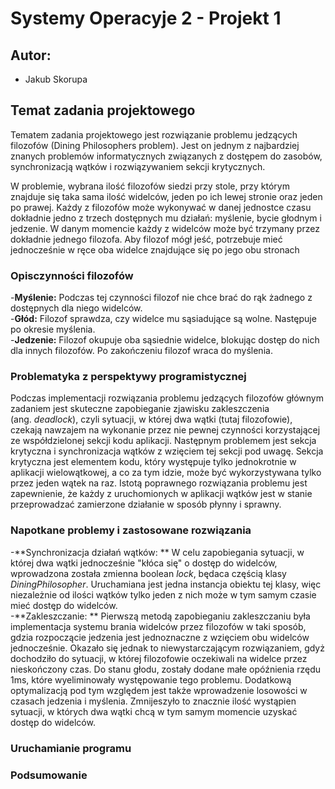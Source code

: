 # Systemy Operacyje 2 - Projekt 1

## Autor:
- Jakub Skorupa

## Temat zadania projektowego

Tematem zadania projektowego jest rozwiązanie problemu jedzących filozofów (Dining Philosophers problem).
Jest on jednym z najbardziej znanych problemów informatycznych związanych z dostępem do zasobów, synchronizacją wątków i rozwiązywaniem sekcji krytycznych.  

W problemie, wybrana ilość filozofów siedzi przy stole, przy którym znajduje się taka sama ilość widelców, jeden po ich lewej stronie oraz jeden po prawej.
Każdy z filozofów może wykonywać w danej jednostce czasu dokładnie jedno z trzech dostępnych mu działań: myślenie, bycie głodnym i jedzenie. W danym momencie
każdy z widelców może być trzymany przez dokładnie jednego filozofa. Aby filozof mógł jeść, potrzebuje mieć jednocześnie w ręce oba widelce znajdujące się po jego obu stronach

### Opisczynności filozofów  
  -**Myślenie:**  Podczas tej czynności filozof nie chce brać do rąk żadnego z dostępnych dla niego widelców.  
  -**Głód:** Filozof sprawdza, czy widelce mu sąsiadujące są wolne. Następuje po okresie myślenia.  
  -**Jedzenie:** Filozof okupuje oba sąsiednie widelce, blokując dostęp do nich dla innych filozofów. Po zakończeniu filozof wraca do myślenia.  

### Problematyka z perspektywy programistycznej  
Podczas implementacji rozwiązania problemu jedzących filozofów głównym zadaniem jest skuteczne zapobieganie zjawisku zakleszczenia   
(ang. *deadlock*), czyli sytuacji, w której dwa wątki (tutaj filozofowie), czekają nawzajem na wykonanie przez nie pewnej czynności korzystającej ze współdzielonej sekcji kodu aplikacji. 
Następnym problemem jest sekcja krytyczna i synchronizacja wątków z wzięciem tej sekcji pod uwagę. Sekcja krytyczna jest elementem kodu, który występuje tylko jednokrotnie w aplikacji wielowątkowej, 
a co za tym idzie, może być wykorzystywana tylko przez jeden wątek na raz. Istotą poprawnego rozwiązania problemu jest zapewnienie, że każdy z uruchomionych w aplikacji wątków jest w stanie przeprowadzać zamierzone działanie
w sposób płynny i sprawny.

### Napotkane problemy i zastosowane rozwiązania
  -**Synchronizacja działań wątków: ** W celu zapobiegania sytuacji, w której dwa wątki jednocześnie "kłóca się" o dostęp do widelców, wprowadzona została zmienna boolean *lock*, będaca częścią klasy *DiningPhilosopher*. 
  Uruchamiana jest jedna instancja obiektu tej klasy, więc niezależnie od ilości wątków tylko jeden z nich może w tym samym czasie mieć dostęp do widelców.  
  -**Zakleszczanie: ** Pierwszą metodą zapobieganiu zakleszczaniu była implementacja systemu brania widelców przez filozofów w taki sposób, gdzia rozpoczącie jedzenia jest jednoznaczne z wzięciem obu widelców jednocześnie.
  Okazało się jednak to niewystarczającym rozwiązaniem, gdyż dochodziło do sytuacji, w której filozofowie oczekiwali na widelce przez nieskończony czas. Do stanu głodu, zostały dodane małe opóźnienia rzędu 1ms, które wyeliminowały występowanie tego problemu.
  Dodatkową optymalizacją pod tym względem jest także wprowadzenie losowości w czasach jedzenia i myślenia. Zmnijeszyło to znacznie ilość wystąpien sytuacji, w których dwa wątki chcą w tym samym momencie uzyskać dostęp do widelców.  

### Uruchamianie programu

### Podsumowanie
